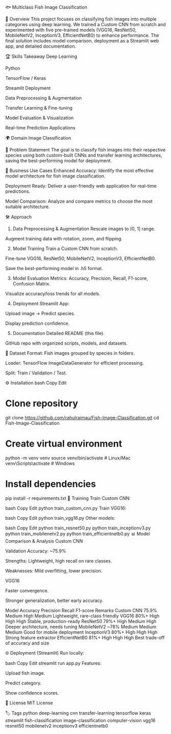 🐟 Multiclass Fish Image Classification






📌 Overview
This project focuses on classifying fish images into multiple categories using deep learning.
We trained a Custom CNN from scratch and experimented with five pre-trained models (VGG16, ResNet50, MobileNetV2, InceptionV3, EfficientNetB0) to enhance performance.
The final solution includes model comparison, deployment as a Streamlit web app, and detailed documentation.

🏆 Skills Takeaway
Deep Learning

Python

TensorFlow / Keras

Streamlit Deployment

Data Preprocessing & Augmentation

Transfer Learning & Fine-tuning

Model Evaluation & Visualization

Real-time Prediction Applications

🌍 Domain
Image Classification

🎯 Problem Statement
The goal is to classify fish images into their respective species using both custom-built CNNs and transfer learning architectures, saving the best-performing model for deployment.

💼 Business Use Cases
Enhanced Accuracy: Identify the most effective model architecture for fish image classification.

Deployment Ready: Deliver a user-friendly web application for real-time predictions.

Model Comparison: Analyze and compare metrics to choose the most suitable architecture.

🛠 Approach
1. Data Preprocessing & Augmentation
Rescale images to [0, 1] range.

Augment training data with rotation, zoom, and flipping.

2. Model Training
Train a Custom CNN from scratch.

Fine-tune VGG16, ResNet50, MobileNetV2, InceptionV3, EfficientNetB0.

Save the best-performing model in .h5 format.

3. Model Evaluation
Metrics: Accuracy, Precision, Recall, F1-score, Confusion Matrix.

Visualize accuracy/loss trends for all models.

4. Deployment
Streamlit App:

Upload image → Predict species.

Display prediction confidence.

5. Documentation
Detailed README (this file).

GitHub repo with organized scripts, models, and datasets.

📂 Dataset
Format: Fish images grouped by species in folders.

Loader: TensorFlow ImageDataGenerator for efficient processing.

Split: Train / Validation / Test.

⚙️ Installation
bash
Copy
Edit
# Clone repository
git clone https://github.com/rahulraimau/Fish-Image-Classification.git
cd Fish-Image-Classification

# Create virtual environment
python -m venv venv
source venv/bin/activate  # Linux/Mac
venv\Scripts\activate     # Windows

# Install dependencies
pip install -r requirements.txt
🚀 Training
Train Custom CNN:

bash
Copy
Edit
python train_custom_cnn.py
Train VGG16:

bash
Copy
Edit
python train_vgg16.py
Other models:

bash
Copy
Edit
python train_resnet50.py
python train_inceptionv3.py
python train_mobilenetv2.py
python train_efficientnetb0.py
📊 Model Comparison & Analysis
Custom CNN


Validation Accuracy: ~75.9%

Strengths: Lightweight, high recall on rare classes.

Weaknesses: Mild overfitting, lower precision.

VGG16

Faster convergence.

Stronger generalization, better early accuracy.

Model	Accuracy	Precision	Recall	F1-score	Remarks
Custom CNN	75.9%	Medium	High	Medium	Lightweight, rare-class friendly
VGG16	80%+	High	High	High	Stable, production-ready
ResNet50	79%+	High	Medium	High	Deeper architecture, needs tuning
MobileNetV2	~78%	Medium	Medium	Medium	Good for mobile deployment
InceptionV3	80%+	High	High	High	Strong feature extractor
EfficientNetB0	81%+	High	High	High	Best trade-off of accuracy and size

🌐 Deployment (Streamlit)
Run locally:

bash
Copy
Edit
streamlit run app.py
Features:

Upload fish image.

Predict category.

Show confidence scores.

📜 License
MIT License

🏷️ Tags
python deep-learning cnn transfer-learning tensorflow keras streamlit fish-classification image-classification computer-vision vgg16 resnet50 mobilenetv2 inceptionv3 efficientnetb0


 
 

